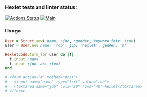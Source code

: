 ### Hexlet tests and linter status:
[![Actions Status](https://github.com/ssssank/rails-project-63/workflows/hexlet-check/badge.svg)](https://github.com/ssssank/rails-project-63/actions)
[![Main](https://github.com/ssssank/rails-project-63/workflows/Ruby/badge.svg)](https://github.com/ssssank/rails-project-63/actions)


### Usage

```ruby
User = Struct.new(:name, :job, :gender, keyword_init: true)
user = User.new name: 'rob', job: 'hexlet', gender: 'm'

HexletCode.form_for user do |f|
  f.input :name
  f.input :job, as: :text
end

# <form action="#" method="post">
#   <input name="name" type="text" value="rob">
#   <textarea name="job" cols="20" rows="40">hexlet</textarea>
# </form>
```

